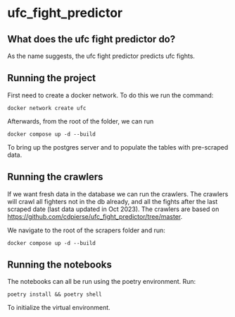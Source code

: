 # ufc_fight_predictor

## What does the ufc fight predictor do?
As the name suggests, the ufc fight predictor predicts ufc fights.

## Running the project
First need to create a docker network. To do this we run the command:
```
docker network create ufc
```
Afterwards, from the root of the folder, we can run
```
docker compose up -d --build
```
To bring up the postgres server and to populate the tables with pre-scraped data.

## Running the crawlers
If we want fresh data in the database we can run the crawlers. The crawlers will crawl all fighters not in the db already, and all the fights after the last scraped date (last data updated in Oct 2023). The crawlers are based on https://github.com/cdpierse/ufc_fight_predictor/tree/master.

We navigate to the root of the scrapers folder and run: 
```
docker compose up -d --build
```

## Running the notebooks
The notebooks can all be run using the poetry environment. Run:
```
poetry install && poetry shell
```
To initialize the virtual environment.